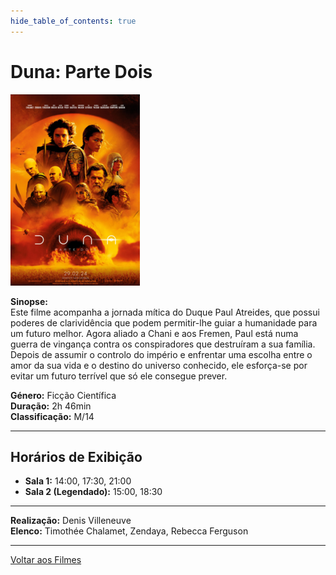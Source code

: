 ```yaml
---
hide_table_of_contents: true
---
```


# Duna: Parte Dois

![Duna: Parte Dois](/img/duna_parte_dois_small.png)

**Sinopse:**  
Este filme acompanha a jornada mítica do Duque Paul Atreides, que possui poderes de clarividência que podem permitir-lhe guiar a humanidade para um futuro melhor. Agora aliado a Chani e aos Fremen, Paul está numa guerra de vingança contra os conspiradores que destruíram a sua família. Depois de assumir o controlo do império e enfrentar uma escolha entre o amor da sua vida e o destino do universo conhecido, ele esforça-se por evitar um futuro terrível que só ele consegue prever.

**Género:** Ficção Científica  
**Duração:** 2h 46min  
**Classificação:** M/14

---

## Horários de Exibição

- **Sala 1:** 14:00, 17:30, 21:00
- **Sala 2 (Legendado):** 15:00, 18:30

---

**Realização:** Denis Villeneuve  
**Elenco:** Timothée Chalamet, Zendaya, Rebecca Ferguson

---

[Voltar aos Filmes](/filmes)